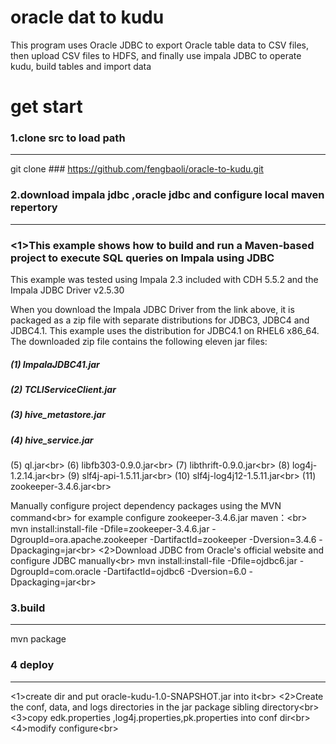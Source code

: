 oracle dat to kudu
==================
This program uses Oracle JDBC to export Oracle table data to CSV files, then upload CSV files to HDFS, and finally use impala JDBC to operate kudu, build tables and import data

get start
===================
### 1.clone src to load path<br />
-----------------------
git clone ### https://github.com/fengbaoli/oracle-to-kudu.git
### 2.download impala jdbc ,oracle jdbc and configure local maven repertory<br />
-----------------------
### <1>This example shows how to build and run a Maven-based project to execute SQL queries on Impala using JDBC 
This example was tested using Impala 2.3 included with CDH 5.5.2 and the Impala JDBC Driver v2.5.30 

When you download the Impala JDBC Driver from the link above, it is packaged as a zip file with separate distributions for JDBC3, JDBC4
and JDBC4.1. This example uses the distribution for JDBC4.1 on RHEL6 x86_64. The downloaded zip file contains the following eleven jar files:
##### (1)  ImpalaJDBC41.jar 
##### (2)  TCLIServiceClient.jar
##### (3)  hive_metastore.jar 
##### (4)  hive_service.jar 
(5)  ql.jar\<br> 
(6)  libfb303-0.9.0.jar\<br> 
(7)  libthrift-0.9.0.jar\<br> 
(8)  log4j-1.2.14.jar\<br> 
(9)  slf4j-api-1.5.11.jar\<br> 
(10) slf4j-log4j12-1.5.11.jar\<br> 
(11) zookeeper-3.4.6.jar\<br> 

Manually configure project dependency packages using the MVN command\<br> 
for example configure zookeeper-3.4.6.jar maven：\<br> 
mvn install:install-file -Dfile=zookeeper-3.4.6.jar -DgroupId=ora.apache.zookeeper -DartifactId=zookeeper -Dversion=3.4.6  -Dpackaging=jar\<br> 
<2>Download JDBC from Oracle's official website and configure JDBC manually\<br> 
mvn install:install-file -Dfile=ojdbc6.jar -DgroupId=com.oracle -DartifactId=ojdbc6 -Dversion=6.0  -Dpackaging=jar\<br> 
### 3.build<br />
---------------------------------
mvn package

### 4 deploy<br />
------------------------------------
<1>create dir and put oracle-kudu-1.0-SNAPSHOT.jar into it\<br> 
<2>Create the conf, data, and logs directories in the jar package sibling directory\<br> 
<3>copy edk.properties ,log4j.properties,pk.properties into conf dir\<br> 
<4>modify configure\<br> 




